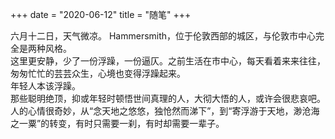 +++
date = "2020-06-12"
title = "随笔"
+++

六月十二日，天气微凉。
Hammersmith，位于伦敦西部的城区，与伦敦市中心完全是两种风格。\
这里更安静，少了一份浮躁，一份逼仄。之前生活在市中心，每天看着来来往往，匆匆忙忙的芸芸众生，心境也变得浮躁起来。\
年轻人本该浮躁。\
那些聪明绝顶，抑或年轻时顿悟世间真理的人，大彻大悟的人，或许会很悲哀吧。\
人的心情很奇妙，从“念天地之悠悠，独怆然而涕下”，到“寄浮游于天地，渺沧海之一粟”的转变，有时只需要一刹，有时却需要一辈子。

